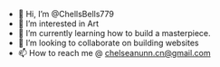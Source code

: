 - 👋 Hi, I’m @ChellsBells779
- 👀 I’m interested in Art
- 🌱 I’m currently learning how to build a masterpiece.
- 💞️ I’m looking to collaborate on building websites 
- 📫 How to reach me @ chelseanunn.cn@gmail.com

<!---
ChellsBells779/ChellsBells779 is a ✨ special ✨ repository because its `README.md` (this file) appears on your GitHub profile.
You can click the Preview link to take a look at your changes.
--->

